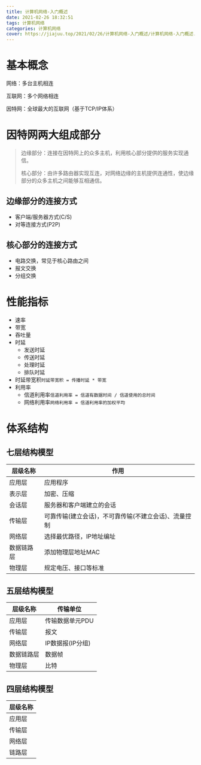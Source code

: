 ```yaml
---
title: 计算机网络-入门概述
date: 2021-02-26 18:32:51
tags: 计算机网络
categories: 计算机网络
cover: https://jiajuu.top/2021/02/26/计算机网络-入门概述/计算机网络-入门概述.png
---
```


# 基本概念

网络：多台主机相连

互联网：多个网络相连

因特网：全球最大的互联网（基于TCP/IP体系）



# 因特网两大组成部分

> 边缘部分：连接在因特网上的众多主机，利用核心部分提供的服务实现通信。
>
> 核心部分：由许多路由器实现互连，对网络边缘的主机提供连通性，使边缘部分的众多主机之间能够互相通信。

## 边缘部分的连接方式

- 客户端/服务器方式(C/S)
- 对等连接方式(P2P)

## 核心部分的连接方式

- 电路交换，常见于核心路由之间
- 报文交换
- 分组交换



# 性能指标

- 速率
- 带宽
- 吞吐量
- 时延
  - 发送时延
  - 传送时延
  - 处理时延
  - 排队时延
- 时延带宽积`时延带宽积 = 传播时延 * 带宽`
- 利用率
  - 信道利用率`信道利用率 = 信道有数据时间 / 信道使用的总时间`
  - 网络利用率`网络利用率 = 信道利用率的加权平均`



# 体系结构

## 七层结构模型

| 层级名称   | 作用                                                 |
| ---------- | ---------------------------------------------------- |
| 应用层     | 应用程序                                             |
| 表示层     | 加密、压缩                                           |
| 会话层     | 服务器和客户端建立的会话                             |
| 传输层     | 可靠传输(建立会话)，不可靠传输(不建立会话)、流量控制 |
| 网络层     | 选择最优路径，IP地址编址                             |
| 数据链路层 | 添加物理层地址MAC                                    |
| 物理层     | 规定电压、接口等标准                                 |

## 五层结构模型

| 层级名称   | 传输单位         |
| ---------- | ---------------- |
| 应用层     | 传输数据单元PDU  |
| 传输层     | 报文             |
| 网络层     | IP数据报(IP分组) |
| 数据链路层 | 数据帧           |
| 物理层     | 比特             |

## 四层结构模型

| 层级名称 |
| -------- |
| 应用层   |
| 传输层   |
| 网络层   |
| 链路层   |

